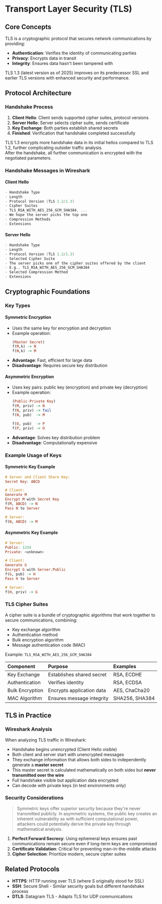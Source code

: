 # Transport Layer Security (TLS)

## Core Concepts

TLS is a cryptographic protocol that secures network communications by providing:
- **Authentication**: Verifies the identity of communicating parties
- **Privacy**: Encrypts data in transit
- **Integrity**: Ensures data hasn't been tampered with

TLS 1.3 (latest version as of 2025) improves on its predecessor SSL and earlier TLS versions with enhanced security and performance.

## Protocol Architecture

### Handshake Process
1. **Client Hello**: Client sends supported cipher suites, protocol versions
2. **Server Hello**: Server selects cipher suite, sends certificate
3. **Key Exchange**: Both parties establish shared secrets
4. **Finished**: Verification that handshake completed successfully

TLS 1.3 encrypts more handshake data in its initial hellos compared to TLS 1.2, further complicating outsider traffic analysis.  
After the handshake, all further communication is encrypted with the negotiated parameters.

### Handshake Messages in Wireshark

#### Client Hello
```C
- Handshake Type
- Length
- Protocol Version (TLS 1.2/1.3)
- Cipher Suites
- TLS_RSA_WITH_AES_256_GCM_SHA384, ...
- We hope the server picks the top one
- Compression Methods
- Extensions
```

#### Server Hello
```C
- Handshake Type
- Length
- Protocol Version (TLS 1.2/1.3)
- Selected Cipher Suite
- The server picks one of the cipher suites offered by the client
- E.g., TLS_RSA_WITH_AES_256_GCM_SHA384
- Selected Compression Method
- Extensions
```

## Cryptographic Foundations

### Key Types

#### Symmetric Encryption
- Uses the same key for encryption and decryption
- Example operation:
    ```Haskell
    (Master Secret)
    f(M,k) -> N
    f(N,k) -> M
    ```
- **Advantage**: Fast, efficient for large data
- **Disadvantage**: Requires secure key distribution

#### Asymmetric Encryption
- Uses key pairs: public key (encryption) and private key (decryption)
- Example operation:
    ```Haskell
    (Public-Private Key)
    f(M, priv) -> N
    f(N, priv) -> fail
    f(N, pub)  -> M

    f(O, pub)  -> P
    f(P, priv) -> O
    ```
- **Advantage**: Solves key distribution problem
- **Disadvantage**: Computationally expensive

### Example Usage of Keys

#### Symmetric Key Example
```Haskell
# Server and Client Share Key:
Secret Key: ABCD

# Client:
Generate M
Encrypt M with Secret Key
f(M, ABCD) -> N
Pass N to Server

# Server:
f(N, ABCD) -> M
```

#### Asymmetric Key Example
```Haskell
# Server:
Public: 1234
Private: <unknown>

# Client:
Generate G
Encrypt G with Server.Public
f(G, pub) -> H
Pass H to Server

# Server:
f(H, priv) -> G
```

### TLS Cipher Suites

A cipher suite is a bundle of cryptographic algorithms that work together to secure communications, combining:
- Key exchange algorithm
- Authentication method
- Bulk encryption algorithm
- Message authentication code (MAC)

Example: `TLS_RSA_WITH_AES_256_GCM_SHA384`

| Component | Purpose | Examples |
|:----------|:--------|:---------|
| Key Exchange | Establishes shared secret | RSA, ECDHE |
| Authentication | Verifies identity | RSA, ECDSA |
| Bulk Encryption | Encrypts application data | AES, ChaCha20 |
| MAC Algorithm | Ensures message integrity | SHA256, SHA384 |

## TLS in Practice

### Wireshark Analysis

When analyzing TLS traffic in Wireshark:
- Handshake begins unencrypted (Client Hello visible)
- Both client and server start with unencrypted messages
- They exchange information that allows both sides to independently generate a **master secret**
- This master secret is calculated mathematically on both sides but **never transmitted over the wire**
- Full handshake visible but application data encrypted
- Can decode with private keys (in test environments only)

### Security Considerations

> Symmetric keys offer superior security because they're never transmitted publicly. In asymmetric systems, the public key creates an inherent vulnerability as with sufficient computational power, attackers could potentially derive the private key through mathematical analysis.

1. **Perfect Forward Secrecy**: Using ephemeral keys ensures past communications remain secure even if long-term keys are compromised
2. **Certificate Validation**: Critical for preventing man-in-the-middle attacks
3. **Cipher Selection**: Prioritize modern, secure cipher suites

## Related Protocols

- **HTTPS**: HTTP running over TLS (where S originally stood for SSL)
- **SSH**: Secure Shell - Similar security goals but different handshake process
- **DTLS**: Datagram TLS - Adapts TLS for UDP communications